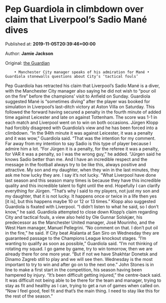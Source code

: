 
# Pep Guardiola in climbdown over claim that Liverpool’s Sadio Mané dives

Published at: **2019-11-05T20:39:46+00:00**

Author: **Jamie Jackson**

Original: [the Guardian](https://www.theguardian.com/football/2019/nov/05/pep-guardiola-manchester-city-sadio-mane-liverpool)


        • Manchester City manager speaks of his admiration for Mané • Guardiola stonewalls questions about City’s ‘tactical fouls’
      
Pep Guardiola has retracted his claim that Liverpool’s Sadio Mané is a diver, with the Manchester City manager also saying he did not wish to “pour oil on the fire” before the champions’ visit to Anfield on Sunday.
Guardiola suggested Mané is “sometimes diving” after the player was booked for simulation in Liverpool’s last-ditch victory at Aston Villa on Saturday.
This followed the forward having secured a penalty in the fourth minute of added time against Leicester and late on against Tottenham. The score was 1-1 in each match and Liverpool went on to win on both occasions.
Jürgen Klopp had forcibly disagreed with Guardiola’s view and he has been forced into a climbdown.
“In the 94th minute it was against Leicester, it was a penalty and it was wow,” Guardiola said. “That was the intention for my comment. Far away from my intention to say Sadio is this type of player because I admire him a lot.
“For Jürgen it is a penalty, for the referee it was a penalty, for VAR it was a penalty, so I was the wrong guy,” he added.
“Jürgen said he knows Sadio better than me. And I have an incredible respect and the message in the football always try to be like this, always positive and attractive. My son and my daughter, when they win in the last minutes, they ask me how lucky they are. I say it’s not lucky.
“What Liverpool have done last season and this season many times is because they have this incredible quality and this incredible talent to fight until the end. Hopefully I can clarify everything for Jürgen.
“That’s why I said to my players, not just my son and my daughter, that it is not lucky. It happens once or twice in a life then yes [it is], but this happens maybe 10 or 12 or 13 times.”
Klopp also suggested Guardiola is fixated with Liverpool. “I didn’t listen to what he said, so I don’t know,” he said.
Guardiola attempted to close down Klopp’s claim regarding City and tactical fouls, a view also held by Ole Gunnar Solskjær, his predecessor as the Manchester United manager, José Mourinho, and the West Ham manager, Manuel Pellegrini. “No comment on that. I don’t put oil in the fire,” he said.
If City beat Atalanta at San Siro on Wednesday they are guaranteed passage to the Champions League knockout stages. “I’m wanting to qualify as soon as possible,” Guardiola said. “I’m not thinking of rotating my squad. I go game by game, try to win tomorrow, then we are already there for one more year.
“But if not we have Shakhtar Donetsk and Dinamo Zagreb still to play and we will see then. Wednesday is the most important to try to win and after go on to the next one.”
John Stones is in line to make a first start in the competition, his season having been hampered by injury. “It’s been difficult getting injured,” the centre-back said. It was difficult not being able to be there for the team and manager, trying to stay as fit and healthy as I can, trying to get a run of games when called on.
“Now I feel good, feel fit and that’s the main thing. I need to stay like this for the rest of the season.”
